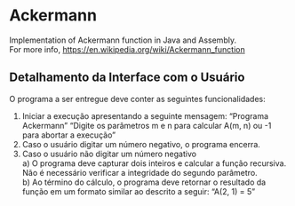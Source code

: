 # Ackermann
Implementation of Ackermann function in Java and Assembly. <br>
For more info, https://en.wikipedia.org/wiki/Ackermann_function


## Detalhamento da Interface com o Usuário
O programa a ser entregue deve conter as seguintes funcionalidades:
1. Iniciar a execução apresentando a seguinte mensagem:
“Programa Ackermann”
“Digite os parâmetros m e n para calcular A(m, n) ou -1 para abortar a execução”
2. Caso o usuário digitar um número negativo, o programa encerra.
3. Caso o usuário não digitar um número negativo
     <br> a) O programa deve capturar dois inteiros e calcular a função recursiva. Não é necessário
verificar a integridade do segundo parâmetro.
     <br> b) Ao término do cálculo, o programa deve retornar o resultado da função em um formato
similar ao descrito a seguir:
“A(2, 1) = 5”
